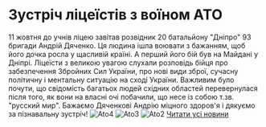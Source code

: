 
# Зустріч ліцеїстів з воїном АТО
11 жовтня до учнів ліцею завітав розвідник 20 батальйону "Дніпро" 93 бригади Андрій Дяченко. Ця людина ішла воювати з бажанням, щоб його дочка росла у щасливій країні. А перший його бій був на Майдані у Дніпрі. Ліцеїсти з великою увагою слухали розповідь бійця про забезпечення Збройних Сил України, про нові види зброї, сучасну політичну і ментальну ситуацію на сході України. Важливим було почути, що свідомість багатьох людей східних областей перевернулася після того, як вони на власні очі побачили, що несе із собою т.зв. "русский мир".
Бажаємо Дяченкові Андрію міцного здоров'я і дякуємо за пізнавальну зустріч!
![Ato4](/images/зустріч-ліцеїстів-з-воїном-ато/ato4_500x375.jpg)
![Ato3](/images/зустріч-ліцеїстів-з-воїном-ато/ato3_500x375.jpg)
![Ato2](/images/зустріч-ліцеїстів-з-воїном-ато/ato2_500x375.jpg)
[Читати усі новини](/news)
       